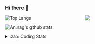 ### Hi there 👋

<!--
**tao8687/tao8687** is a ✨ _special_ ✨ repository because its `README.md` (this file) appears on your GitHub profile.

Here are some ideas to get you started:

- 🔭 I’m currently working on ...
- 🌱 I’m currently learning ...
- 👯 I’m looking to collaborate on ...
- 🤔 I’m looking for help with ...
- 💬 Ask me about ...
- 📫 How to reach me: ...
- 😄 Pronouns: ...
- ⚡ Fun fact: ...
-->

<img align='right' src="https://media.giphy.com/media/M9gbBd9nbDrOTu1Mqx/giphy.gif" width="240">

  
![Top Langs](https://github-readme-stats.vercel.app/api/top-langs/?username=tao8687&layout=compact&title_color=23238E&text_color=A67D3D)

![Anurag's github stats](https://github-readme-stats.vercel.app/api?username=tao8687&show_icons=true&&text_color=A67D3D&title_color=23238E&show_icons=false&count_private=true&hide=stars)

<details>
  <summary>:zap: Coding Stats</summary>
  <br>
    
<!--START_SECTION:waka-->
![Code Time](http://img.shields.io/badge/Code%20Time-1%2C960%20hrs%2027%20mins-blue)

![Profile Views](http://img.shields.io/badge/Profile%20Views-1-blue)

**🐱 My GitHub Data** 

> 📦 1.5 MB Used in GitHub's Storage 
 > 
> 🏆 106 Contributions in the Year 2025
 > 
> 🚫 Not Opted to Hire
 > 
> 📜 62 Public Repositories 
 > 
> 🔑 24 Private Repositories 
 > 
**I'm an Early 🐤** 

```text
🌞 Morning                1709 commits        ██████████████████████░░░   88.92 % 
🌆 Daytime                90 commits          █░░░░░░░░░░░░░░░░░░░░░░░░   04.68 % 
🌃 Evening                119 commits         ██░░░░░░░░░░░░░░░░░░░░░░░   06.19 % 
🌙 Night                  4 commits           ░░░░░░░░░░░░░░░░░░░░░░░░░   00.21 % 
```
📅 **I'm Most Productive on Wednesday** 

```text
Monday                   276 commits         ████░░░░░░░░░░░░░░░░░░░░░   14.36 % 
Tuesday                  262 commits         ███░░░░░░░░░░░░░░░░░░░░░░   13.63 % 
Wednesday                333 commits         ████░░░░░░░░░░░░░░░░░░░░░   17.33 % 
Thursday                 256 commits         ███░░░░░░░░░░░░░░░░░░░░░░   13.32 % 
Friday                   272 commits         ████░░░░░░░░░░░░░░░░░░░░░   14.15 % 
Saturday                 266 commits         ███░░░░░░░░░░░░░░░░░░░░░░   13.84 % 
Sunday                   257 commits         ███░░░░░░░░░░░░░░░░░░░░░░   13.37 % 
```


📊 **This Week I Spent My Time On** 

```text
🕑︎ Time Zone: Asia/Shanghai

💬 Programming Languages: 
C++                      2 hrs 58 mins       ███████░░░░░░░░░░░░░░░░░░   28.31 % 
YAML                     2 hrs 35 mins       ██████░░░░░░░░░░░░░░░░░░░   24.70 % 
XML                      1 hr 32 mins        ████░░░░░░░░░░░░░░░░░░░░░   14.69 % 
Bash                     1 hr 6 mins         ███░░░░░░░░░░░░░░░░░░░░░░   10.61 % 
CMake                    41 mins             ██░░░░░░░░░░░░░░░░░░░░░░░   06.60 % 

🔥 Editors: 
VS Code                  10 hrs 29 mins      █████████████████████████   100.00 % 

🐱‍💻 Projects: 
LIO-SAM-modified         2 hrs 17 mins       █████░░░░░░░░░░░░░░░░░░░░   21.76 % 
Lidar_IMU_Localization   1 hr 50 mins        ████░░░░░░░░░░░░░░░░░░░░░   17.50 % 
LIO-SAM                  1 hr 25 mins        ███░░░░░░░░░░░░░░░░░░░░░░   13.63 % 
SeerRobotics             1 hr 15 mins        ███░░░░░░░░░░░░░░░░░░░░░░   12.06 % 
diffbot                  54 mins             ██░░░░░░░░░░░░░░░░░░░░░░░   08.64 % 

💻 Operating System: 
Linux                    10 hrs 29 mins      █████████████████████████   100.00 % 
```

**I Mostly Code in C++** 

```text
C++                      11 repos            ████████░░░░░░░░░░░░░░░░░   32.35 % 
Python                   9 repos             ███████░░░░░░░░░░░░░░░░░░   26.47 % 
JavaScript               2 repos             █░░░░░░░░░░░░░░░░░░░░░░░░   05.88 % 
Batchfile                1 repo              █░░░░░░░░░░░░░░░░░░░░░░░░   02.94 % 
HTML                     1 repo              █░░░░░░░░░░░░░░░░░░░░░░░░   02.94 % 
```



**Timeline**

![Lines of Code chart](https://raw.githubusercontent.com/tao8687/tao8687/master/assets/bar_graph.png)


 Last Updated on 16/04/2025 01:50:54 UTC
<!--END_SECTION:waka-->
</details>
